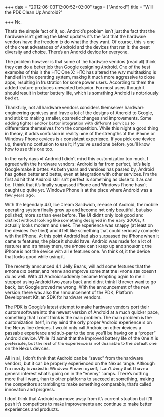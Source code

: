 +++
date = "2012-06-03T12:00:52+02:00"
tags = ["Android"]
title = "Will the PDK Clean Up Android?"

+++
No.

That’s the simple fact of it, no. Android’s problem isn’t just the fact that the hardware isn’t getting the latest updates it’s the fact that the hardware vendors have the freedom to do what the they want. Of course, this is one of the great advantages of Android and the devices that run it; the great diversity and choice. There’s an Android device for everyone.

The problem however is that some of the hardware vendors (read all) think they can do a better job than Google designing Android. One of the best examples of this is the HTC One X: HTC has altered the way multitasking is handled in the operating system, making it much more aggressive to close apps, resulting in frustration for some power users. According to them the added feature produces unwanted behavior. For most users though it should result in better battery life, which is something Android is notoriously bad at.

Thankfully, not all hardware vendors considers themselves hardware engineering geniuses and leave a lot of the designs of Android to Google, and stick to making smaller, cosmetic changes and improvements. Some adding tighter and/or better integration with different services to differentiate themselves from the competition. While this might a good thing in theory, it adds confusion in reality: one of the strengths of the iPhone or Windows Phone devices is a consistent experience. If you pick one device up, there’s no confusion to use it; if you’ve used one before, you’ll know how to use this one too.

In the early days of Android I didn’t mind this customization too much, I agreed with the hardware vendors: Android is far from perfect, let’s help Google make it better. As both years and versions has passed by, Android has gotten better and better, even at integration with other services. I’m the first admit that Android still isn’t perfect is something as close to it as can be. I think that it’s finally surpassed iPhone and Windows Phone hasn’t caught up quite yet. Windows Phone is at the place where Android was a [few years ago](http://xkcd.com/1070/).

With the legendary 4.0, Ice Cream Sandwich, release of Android, the mobile operating system finally grew up and become not only beautiful, but also polished; more so than ever before. The UI didn’t only look good and distinct without looking like something designed in the early 2000s, it actually looks modern and sleek. The experience was snappy (at least on the devices I’ve tried) and it felt like something that could seriously compete with the iPhone. At this point Android had also surpassed the iPhone when it came to features, the place it should have. Android was made for a lot of features and it’s finally there, the iPhone can’t keep up and shouldn’t; the iPhone is not the device with all e features one. An think of, it the device that looks good while using it.

The recently announced 4.1, Jelly Beans, will add some features that the iPhone did better, and refine and improve some that the iPhone still doesn’t do as well. With 4.1 Android suddenly became tempting again to me. I stopped using Android two years back and didn’t think I’d never want to go back, but Google proved me wrong. With the announcement of the new version, there was also the announcement of the PDK, Platform Development Kit, an SDK for hardware vendors.

The PDK is Google’s latest attempt to make hardware vendors port their custom software into the newest version of Android at a much quicker pace, something that I don’t think is the main problem. The main problem is the customization itself, in my mind the only proper Android experience is on the Nexus line devices. I would only call Android on other devices a passable experience and sub-par to the one you’ll be having on a “proper” Android device. While I’d admit that the Improved battery life of the One X is preferable, but the rest of the experience is not desirable to the default one on the Nexus devices.

All in all, I don’t think that Android can be “saved” from the hardware vendors, but it can be properly experienced on the Nexus range. Although I’m mostly invested in Windows Phone myself, I can’t deny that I have a general interest what’s going on in the “enemy” camps. There’s nothing more that I want, than to other platforms to succeed at something, making the competitors scrambling to make something comparable, that’s called innovation and progress.

I dont think that Android can move away from it’s current situation but it’ll push it’s competitors to make improvements and continue to make better experiences and products.